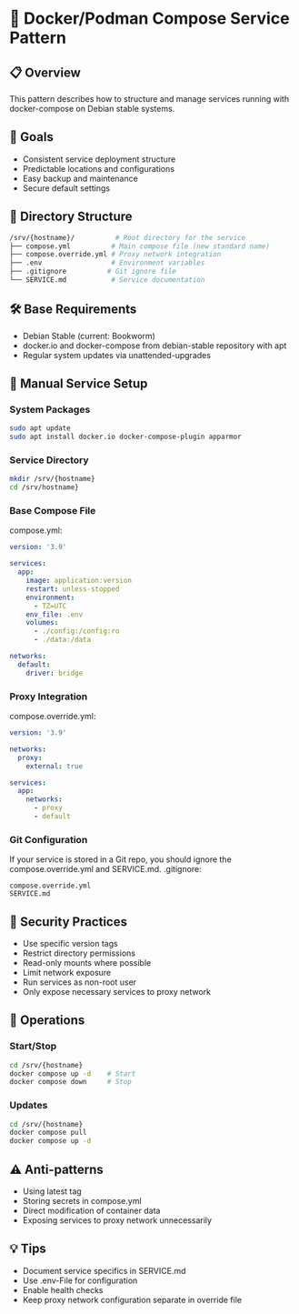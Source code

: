 # 🐋 Docker/Podman Compose Service Pattern

## 📋 Overview
This pattern describes how to structure and manage services running with docker-compose on Debian stable systems.

## 🎯 Goals
- Consistent service deployment structure
- Predictable locations and configurations
- Easy backup and maintenance
- Secure default settings

## 📂 Directory Structure
```bash
/srv/{hostname}/          # Root directory for the service
├── compose.yml          # Main compose file (new standard name)
├── compose.override.yml # Proxy network integration
├── .env                 # Environment variables
├── .gitignore          # Git ignore file
└── SERVICE.md           # Service documentation
```

## 🛠️ Base Requirements
- Debian Stable (current: Bookworm)
- docker.io and docker-compose from debian-stable repository with apt
- Regular system updates via unattended-upgrades

## 📝 Manual Service Setup

### System Packages
```bash
sudo apt update
sudo apt install docker.io docker-compose-plugin apparmor
```

### Service Directory
```bash
mkdir /srv/{hostname}
cd /srv/hostname}
```

### Base Compose File
compose.yml:
```yaml
version: '3.9'

services:
  app:
    image: application:version
    restart: unless-stopped
    environment:
      - TZ=UTC
    env_file: .env
    volumes:
      - ./config:/config:ro
      - ./data:/data

networks:
  default:
    driver: bridge
```

### Proxy Integration
compose.override.yml:
```yaml
version: '3.9'

networks:
  proxy:
    external: true

services:
  app:
    networks:
      - proxy
      - default
```

### Git Configuration
If your service is stored in a Git repo, you should ignore the compose.override.yml and SERVICE.md.
.gitignore:
```
compose.override.yml
SERVICE.md
```

## 🔐 Security Practices
- Use specific version tags
- Restrict directory permissions
- Read-only mounts where possible
- Limit network exposure
- Run services as non-root user
- Only expose necessary services to proxy network

## 🔄 Operations

### Start/Stop
```bash
cd /srv/{hostname}
docker compose up -d    # Start
docker compose down     # Stop
```

### Updates
```bash
cd /srv/{hostname}
docker compose pull
docker compose up -d
```

## ⚠️ Anti-patterns
- Using latest tag
- Storing secrets in compose.yml
- Direct modification of container data
- Exposing services to proxy network unnecessarily

## 💡 Tips
- Document service specifics in SERVICE.md
- Use .env-File for configuration
- Enable health checks
- Keep proxy network configuration separate in override file
